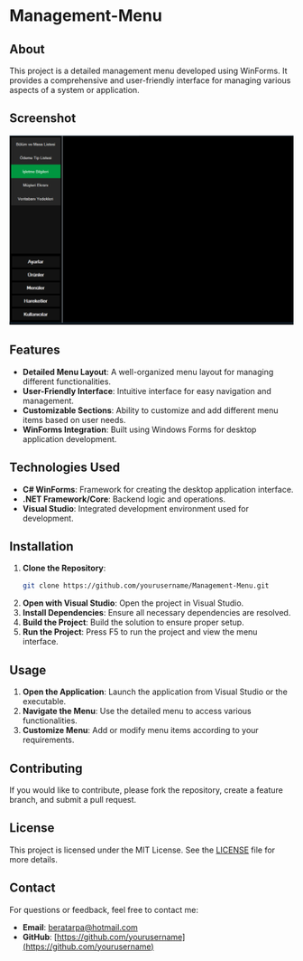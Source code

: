 # Management-Menu

## About

This project is a detailed management menu developed using WinForms. It provides a comprehensive and user-friendly interface for managing various aspects of a system or application. 

## Screenshot
![Interface](Screenshots/Management.png)

## Features

- **Detailed Menu Layout**: A well-organized menu layout for managing different functionalities.
- **User-Friendly Interface**: Intuitive interface for easy navigation and management.
- **Customizable Sections**: Ability to customize and add different menu items based on user needs.
- **WinForms Integration**: Built using Windows Forms for desktop application development.

## Technologies Used

- **C# WinForms**: Framework for creating the desktop application interface.
- **.NET Framework/Core**: Backend logic and operations.
- **Visual Studio**: Integrated development environment used for development.

## Installation

1. **Clone the Repository**:
    ```sh
    git clone https://github.com/yourusername/Management-Menu.git
    ```
2. **Open with Visual Studio**: Open the project in Visual Studio.
3. **Install Dependencies**: Ensure all necessary dependencies are resolved.
4. **Build the Project**: Build the solution to ensure proper setup.
5. **Run the Project**: Press F5 to run the project and view the menu interface.

## Usage

1. **Open the Application**: Launch the application from Visual Studio or the executable.
2. **Navigate the Menu**: Use the detailed menu to access various functionalities.
3. **Customize Menu**: Add or modify menu items according to your requirements.

## Contributing

If you would like to contribute, please fork the repository, create a feature branch, and submit a pull request.

## License

This project is licensed under the MIT License. See the [LICENSE](LICENSE) file for more details.

## Contact

For questions or feedback, feel free to contact me:
- **Email**: [beratarpa@hotmail.com](mailto:beratarpa@hotmail.com)
- **GitHub**: [https://github.com/yourusername](https://github.com/yourusername)
